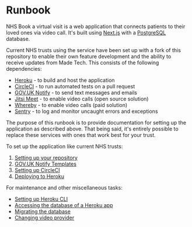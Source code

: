 # Runbook

NHS Book a virtual visit is a web application that connects patients to their
loved ones via video call. It's built using [Next.js](https://nextjs.org/) with
a [PostgreSQL](https://www.postgresql.org) database.

Current NHS trusts using the service have been set up with a fork of this
repository to enable their own feature development and the ability to receive
updates from Made Tech. This consists of the following dependencies:

- [Heroku](https://www.heroku.com) - to build and host the application
- [CircleCI](https://circleci.com/) - to run automated tests on a pull request
- [GOV.UK Notify](https://www.notifications.service.gov.uk) - to send text
  messages and emails
- [Jitsi Meet](https://github.com/jitsi/jitsi-meet/blob/master/doc/README.md) - to enable video calls (open source solution)
- [Whereby](https://whereby.com/information/product-api/) - to enable video
  calls (paid solution)
- [Sentry](https://sentry.io) - to log and monitor uncaught errors and
  exceptions

The purpose of this runbook is to provide documentation for setting up the
application as described above. That being said, it's entirely possible to
replace these services with ones that work best for your trust.

To set up the application like current NHS trusts:

1. [Setting up your repository](./setting-up-your-repo.md)
1. [GOV.UK Notify Templates](./govuk-notify-templates.md)
1. [Setting up CircleCI](./setting-up-circle-ci.md)
1. [Deploying to Heroku](./deploying-to-heroku.md)

For maintenance and other miscellaneous tasks:

- [Setting up Heroku CLI](./setting-up-heroku-cli.md)
- [Accessing the database of a Heroku app](./accessing-heroku-app-database.md)
- [Migrating the database](./migrating-the-database.md)
- [Changing video provider](./changing-video-provider.md)
